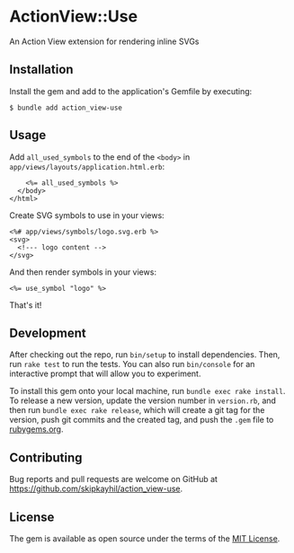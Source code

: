 # ActionView::Use

An Action View extension for rendering inline SVGs

## Installation

Install the gem and add to the application's Gemfile by executing:

```shell
$ bundle add action_view-use
```

## Usage

Add `all_used_symbols` to the end of the `<body>` in
`app/views/layouts/application.html.erb`:

```erb
    <%= all_used_symbols %>
  </body>
</html>
```

Create SVG symbols to use in your views:

```erb
<%# app/views/symbols/logo.svg.erb %>
<svg>
  <!--- logo content -->
</svg>
```

And then render symbols in your views:

```erb
<%= use_symbol "logo" %>
```

That's it!

## Development

After checking out the repo, run `bin/setup` to install dependencies. Then, run
`rake test` to run the tests. You can also run `bin/console` for an interactive
prompt that will allow you to experiment.

To install this gem onto your local machine, run `bundle exec rake install`. To
release a new version, update the version number in `version.rb`, and then run
`bundle exec rake release`, which will create a git tag for the version, push
git commits and the created tag, and push the `.gem` file to
[rubygems.org](https://rubygems.org).

## Contributing

Bug reports and pull requests are welcome on GitHub at
https://github.com/skipkayhil/action_view-use.

## License

The gem is available as open source under the terms of the [MIT
License](https://opensource.org/licenses/MIT).
